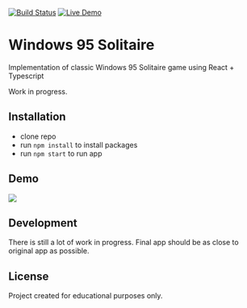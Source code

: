 [![Build Status](https://api.travis-ci.com/piotrbartnik/windows95-solitaire.svg?branch=master)](https://travis-ci.com/piotrbartnik/windows95-solitaire)
[![Live Demo](https://img.shields.io/badge/demo-online-green.svg)](https://solitaire95-4b3b8.web.app/)

# Windows 95 Solitaire

Implementation of classic Windows 95 Solitaire game using React + Typescript

Work in progress.

## Installation

- clone repo
- run `npm install` to install packages
- run `npm start` to run app

## Demo

[![](https://i.imgur.com/xIWNBde.png)](https://solitaire95-4b3b8.web.app/)

## Development

There is still a lot of work in progress. Final app should be as close to original app as possible.

## License

Project created for educational purposes only.
